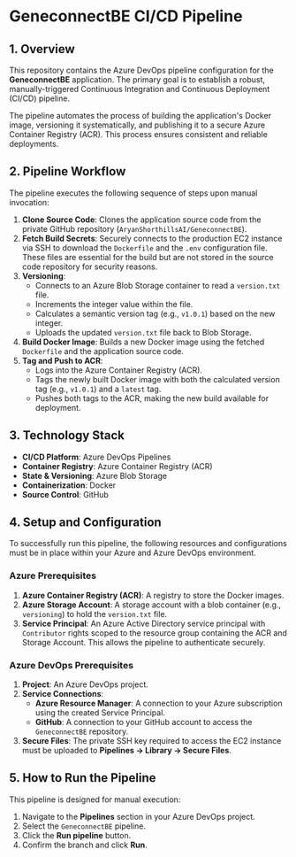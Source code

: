 # GeneconnectBE CI/CD Pipeline

## 1. Overview
 
This repository contains the Azure DevOps pipeline configuration for the **GeneconnectBE** application. The primary goal is to establish a robust, manually-triggered Continuous Integration and Continuous Deployment (CI/CD) pipeline.

The pipeline automates the process of building the application's Docker image, versioning it systematically, and publishing it to a secure Azure Container Registry (ACR). This process ensures consistent and reliable deployments.

## 2. Pipeline Workflow

The pipeline executes the following sequence of steps upon manual invocation:

1.  **Clone Source Code**: Clones the application source code from the private GitHub repository (`AryanShorthillsAI/GeneconnectBE`).
2.  **Fetch Build Secrets**: Securely connects to the production EC2 instance via SSH to download the `Dockerfile` and the `.env` configuration file. These files are essential for the build but are not stored in the source code repository for security reasons.
3.  **Versioning**:
    *   Connects to an Azure Blob Storage container to read a `version.txt` file.
    *   Increments the integer value within the file.
    *   Calculates a semantic version tag (e.g., `v1.0.1`) based on the new integer.
    *   Uploads the updated `version.txt` file back to Blob Storage.
4.  **Build Docker Image**: Builds a new Docker image using the fetched `Dockerfile` and the application source code.
5.  **Tag and Push to ACR**:
    *   Logs into the Azure Container Registry (ACR).
    *   Tags the newly built Docker image with both the calculated version tag (e.g., `v1.0.1`) and a `latest` tag.
    *   Pushes both tags to the ACR, making the new build available for deployment.

## 3. Technology Stack

*   **CI/CD Platform**: Azure DevOps Pipelines
*   **Container Registry**: Azure Container Registry (ACR)
*   **State & Versioning**: Azure Blob Storage
*   **Containerization**: Docker
*   **Source Control**: GitHub

## 4. Setup and Configuration

To successfully run this pipeline, the following resources and configurations must be in place within your Azure and Azure DevOps environment.

### Azure Prerequisites

1.  **Azure Container Registry (ACR)**: A registry to store the Docker images.
2.  **Azure Storage Account**: A storage account with a blob container (e.g., `versioning`) to hold the `version.txt` file.
3.  **Service Principal**: An Azure Active Directory service principal with `Contributor` rights scoped to the resource group containing the ACR and Storage Account. This allows the pipeline to authenticate securely.

### Azure DevOps Prerequisites

1.  **Project**: An Azure DevOps project.
2.  **Service Connections**:
    *   **Azure Resource Manager**: A connection to your Azure subscription using the created Service Principal.
    *   **GitHub**: A connection to your GitHub account to access the `GeneconnectBE` repository.
3.  **Secure Files**: The private SSH key required to access the EC2 instance must be uploaded to **Pipelines -> Library -> Secure Files**.

## 5. How to Run the Pipeline

This pipeline is designed for manual execution:

1.  Navigate to the **Pipelines** section in your Azure DevOps project.
2.  Select the `GeneconnectBE` pipeline.
3.  Click the **Run pipeline** button.
4.  Confirm the branch and click **Run**.
